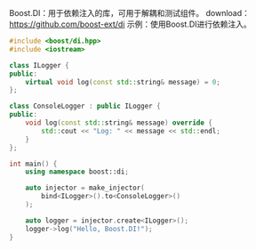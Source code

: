 Boost.DI：用于依赖注入的库，可用于解耦和测试组件。
download：https://github.com/boost-ext/di
示例：使用Boost.DI进行依赖注入。

```cpp
#include <boost/di.hpp>
#include <iostream>

class ILogger {
public:
    virtual void log(const std::string& message) = 0;
};

class ConsoleLogger : public ILogger {
public:
    void log(const std::string& message) override {
        std::cout << "Log: " << message << std::endl;
    }
};

int main() {
    using namespace boost::di;

    auto injector = make_injector(
        bind<ILogger>().to<ConsoleLogger>()
    );

    auto logger = injector.create<ILogger>();
    logger->log("Hello, Boost.DI!");
}
```